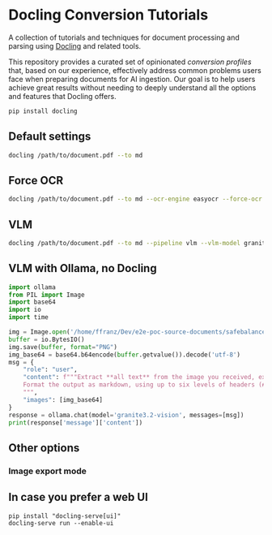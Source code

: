 # Docling Conversion Tutorials

A collection of tutorials and techniques for document processing and parsing using [Docling](https://docling-project.github.io/docling/) and related tools.

This repository provides a curated set of opinionated _conversion profiles_ that, based on our experience, effectively address common problems users face when preparing documents for AI ingestion. Our goal is to help users achieve great results without needing to deeply understand all the options and features that Docling offers.


```bash
pip install docling
```

## Default settings

```bash
docling /path/to/document.pdf --to md
```

## Force OCR

```bash
docling /path/to/document.pdf --to md --ocr-engine easyocr --force-ocr --ocr-lang en

```

## VLM

```bash
docling /path/to/document.pdf --to md --pipeline vlm --vlm-model granite_vision_ollama

```

## VLM with Ollama, no Docling

```python
import ollama
from PIL import Image
import base64
import io
import time

img = Image.open('/home/ffranz/Dev/e2e-poc-source-documents/safebalance-clarity-statement-png/safebalance-clarity-statement-1.png')
buffer = io.BytesIO()
img.save(buffer, format="PNG")
img_base64 = base64.b64encode(buffer.getvalue()).decode('utf-8')
msg = {
    "role": "user",
    "content": f"""Extract **all text** from the image you received, exactly as it appears. **No modification, summarization, or omission**.
    Format the output as markdown, using up to six levels of headers (#, ##, ###, ####, #####, and ######) only where they appear in the image, preserving bulleted and numbered lists, and maintaining basic text formatting (bold, italic, underline) exactly where they appear.
    """,
    "images": [img_base64]
}
response = ollama.chat(model='granite3.2-vision', messages=[msg])
print(response['message']['content'])
```

## Other options

### Image export mode

## In case you prefer a web UI

```
pip install "docling-serve[ui]"
docling-serve run --enable-ui
```